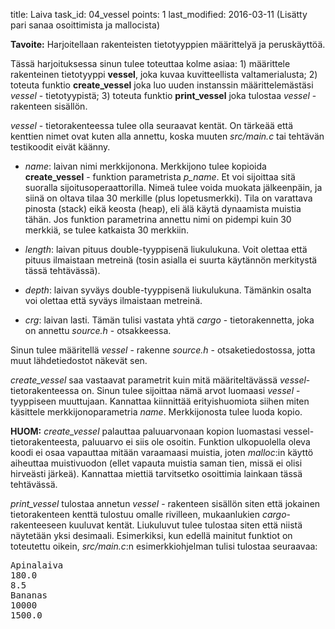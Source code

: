 title: Laiva
task_id: 04_vessel
points: 1
last_modified: 2016-03-11 (Lisätty pari sanaa osoittimista ja mallocista)

**Tavoite:** Harjoitellaan rakenteisten tietotyyppien määrittelyä ja
peruskäyttöä.

Tässä harjoituksessa sinun tulee toteuttaa kolme asiaa: 1) määrittele
rakenteinen tietotyyppi **vessel**, joka kuvaa kuvitteellista
valtamerialusta; 2) toteuta funktio **create_vessel** joka luo uuden
instanssin määrittelemästäsi _vessel_ - tietotyypistä; 3) toteuta
funktio **print_vessel** joka tulostaa _vessel_ - rakenteen sisällön.

_vessel_ - tietorakenteessa tulee olla seuraavat kentät. On tärkeää
että kenttien nimet ovat kuten alla annettu, koska muuten
_src/main.c_ tai tehtävän testikoodit eivät käänny.

- _name_: laivan nimi merkkijonona. Merkkijono tulee kopioida
  **create_vessel** - funktion parametrista _p_name_. Et voi
  sijoittaa sitä suoralla sijoitusoperaattorilla. Nimeä tulee voida
  muokata jälkeenpäin, ja siinä on oltava tilaa 30 merkille (plus
  lopetusmerkki). Tila on varattava pinosta (stack) eikä keosta
  (heap), eli älä käytä dynaamista muistia tähän. Jos funktion
  parametrina annettu nimi on pidempi kuin 30 merkkiä, se tulee
  katkaista 30 merkkiin.

- _length_: laivan pituus double-tyyppisenä liukulukuna. Voit
  olettaa että pituus ilmaistaan metreinä (tosin asialla ei suurta
  käytännön merkitystä tässä tehtävässä).

- _depth_: laivan syväys double-tyyppisenä liukulukuna. Tämänkin
  osalta voi olettaa että syväys ilmaistaan metreinä.

- _crg_: laivan lasti. Tämän tulisi vastata yhtä _cargo_ -
  tietorakennetta, joka on annettu _source.h_ - otsakkeessa.

Sinun tulee määritellä _vessel_ - rakenne _source.h_ -
otsaketiedostossa, jotta muut lähdetiedostot näkevät sen.

_create_vessel_ saa vastaavat parametrit kuin mitä määriteltävässä
_vessel_-tietorakenteessa on. Sinun tulee sijoittaa nämä arvot
luomaasi _vessel_ - tyyppiseen muuttujaan. Kannattaa kiinnittää
erityishuomiota siihen miten käsittele merkkijonoparametria
_name_. Merkkijonosta tulee luoda kopio.

**HUOM:** _create_vessel_ palauttaa paluuarvonaan kopion luomastasi
vessel-tietorakenteesta, paluuarvo ei siis ole osoitin. Funktion
ulkopuolella oleva koodi ei osaa vapauttaa mitään varaamaasi
muistia, joten _malloc_:in käyttö aiheuttaa muistivuodon (ellet
vapauta muistia saman tien, missä ei olisi hirveästi
järkeä). Kannattaa miettiä tarvitsetko osoittimia lainkaan tässä
tehtävässä.

_print_vessel_ tulostaa annetun _vessel_ - rakenteen sisällön siten
että jokainen tietorakenteen kenttä tulostuu omalle rivilleen,
mukaanlukien _cargo_-rakenteeseen kuuluvat kentät. Liukuluvut tulee
tulostaa siten että niistä näytetään yksi desimaali. Esimerkiksi, kun
edellä mainitut funktiot on toteutettu oikein, _src/main.c_:n
esimerkkiohjelman tulisi tulostaa seuraavaa:

<pre>
Apinalaiva
180.0
8.5
Bananas
10000
1500.0</pre>
